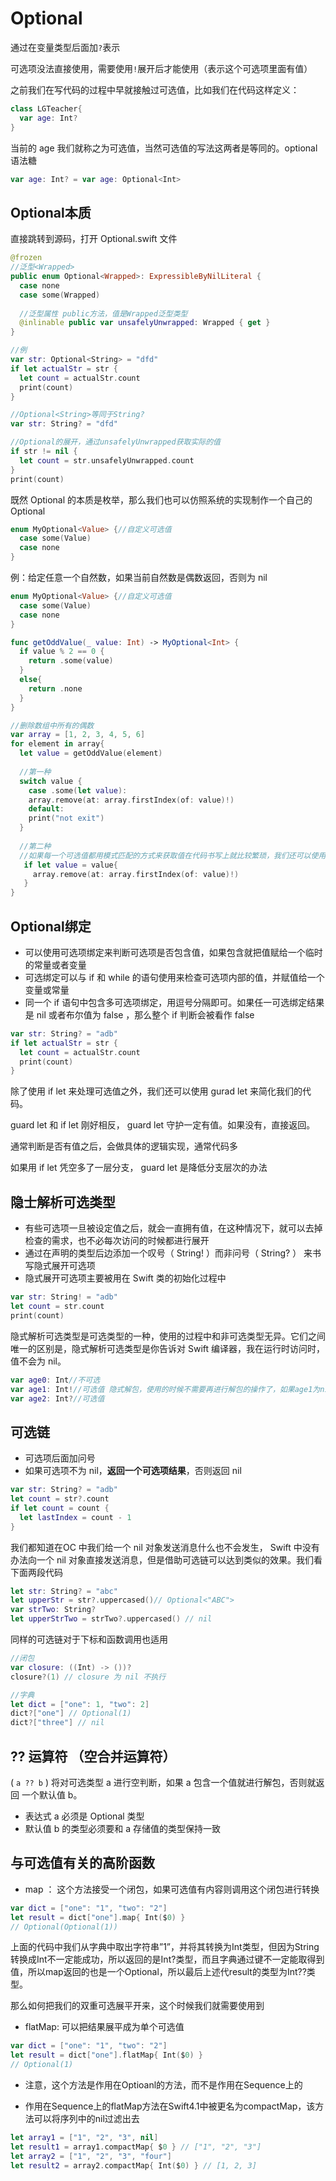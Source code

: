 # Optional 

通过在变量类型后面加`?`表示

可选项没法直接使用，需要使用`!`展开后才能使用（表示这个可选项里面有值）

之前我们在写代码的过程中早就接触过可选值，比如我们在代码这样定义： 

```swift
class LGTeacher{
  var age: Int? 
}
```

当前的 age 我们就称之为可选值，当然可选值的写法这两者是等同的。optional语法糖

```swift
var age: Int? = var age: Optional<Int>
```

## Optional本质

直接跳转到源码，打开 Optional.swift 文件 

```swift
@frozen
//泛型<Wrapped>
public enum Optional<Wrapped>: ExpressibleByNilLiteral {
  case none 
  case some(Wrapped)
  
  //泛型属性 public方法，值是Wrapped泛型类型
  @inlinable public var unsafelyUnwrapped: Wrapped { get }
}

//例
var str: Optional<String> = "dfd"
if let actualStr = str {
  let count = actualStr.count
  print(count)
}

//Optional<String>等同于String?
var str: String? = "dfd"

//Optional的展开，通过unsafelyUnwrapped获取实际的值
if str != nil {
  let count = str.unsafelyUnwrapped.count
}
print(count)
```

既然 Optional 的本质是枚举，那么我们也可以仿照系统的实现制作一个自己的 Optional 

```swift
enum MyOptional<Value> {//自定义可选值
  case some(Value)
  case none
}
```

例：给定任意一个自然数，如果当前自然数是偶数返回，否则为 nil

```swift
enum MyOptional<Value> {//自定义可选值
  case some(Value)
  case none
}

func getOddValue(_ value: Int) -> MyOptional<Int> {
  if value % 2 == 0 {
    return .some(value)
  }
  else{
    return .none
  }
}

//删除数组中所有的偶数
var array = [1, 2, 3, 4, 5, 6]
for element in array{
  let value = getOddValue(element)
  
  //第一种
  switch value {
    case .some(let value):
    array.remove(at: array.firstIndex(of: value)!)
    default:
    print("not exit")
  }
  
  //第二种
  //如果每一个可选值都用模式匹配的方式来获取值在代码书写上就比较繁琐，我们还可以使用 if let 的方式来进行可选值绑定 
   if let value = value{
     array.remove(at: array.firstIndex(of: value)!)
   }
}
```

## Optional绑定

- 可以使用可选项绑定来判断可选项是否包含值，如果包含就把值赋给一个临时的常量或者变量
- 可选绑定可以与 if 和 while 的语句使用来检查可选项内部的值，并赋值给一个变量或常量
- 同一个 if 语句中包含多可选项绑定，用逗号分隔即可。如果任一可选绑定结果是 nil 或者布尔值为 false ，那么整个 if 判断会被看作 false

```swift
var str: String? = "adb"
if let actualStr = str {
  let count = actualStr.count
  print(count)
}
```

除了使用 if let 来处理可选值之外，我们还可以使用 gurad let 来简化我们的代码。

guard let 和 if let 刚好相反， guard let 守护一定有值。如果没有，直接返回。 

通常判断是否有值之后，会做具体的逻辑实现，通常代码多 

如果用 if let 凭空多了一层分支， guard let 是降低分支层次的办法 

## 隐士解析可选类型

- 有些可选项一旦被设定值之后，就会一直拥有值，在这种情况下，就可以去掉检查的需求，也不必每次访问的时候都进行展开
- 通过在声明的类型后边添加一个叹号（ String! ）而非问号（ String? ） 来书写隐式展开可选项
- 隐式展开可选项主要被用在 Swift 类的初始化过程中

```swift
var str: String! = "adb"
let count = str.count
print(count)
```

隐式解析可选类型是可选类型的一种，使用的过程中和非可选类型无异。它们之间唯一的区别是，隐式解析可选类型是你告诉对 Swift 编译器，我在运行时访问时，值不会为 nil。 

```swift
var age0: Int//不可选
var age1: Int!//可选值 隐式解包，使用的时候不需要再进行解包的操作了，如果age1为nil了 则崩溃。
var age2: Int?//可选值
```

## 可选链 

- 可选项后面加问号
- 如果可选项不为 nil，**返回一个可选项结果**，否则返回 nil

```swift
var str: String? = "adb"
let count = str?.count
if let count = count {
  let lastIndex = count - 1
}
```

我们都知道在OC 中我们给一个 nil 对象发送消息什么也不会发生， Swift 中没有办法向一个 nil 对象直接发送消息，但是借助可选链可以达到类似的效果。我们看下面两段代码

```swift
let str: String? = "abc"
let upperStr = str?.uppercased()// Optional<"ABC">
var strTwo: String?
let upperStrTwo = strTwo?.uppercased() // nil
```

同样的可选链对于下标和函数调用也适用 

```swift
//闭包
var closure: ((Int) -> ())?
closure?(1) // closure 为 nil 不执行

//字典
let dict = ["one": 1, "two": 2]
dict?["one"] // Optional(1)
dict?["three"] // nil
```

## ?? 运算符 （空合并运算符） 

( `a ?? b` ) 将对可选类型 a 进行空判断，如果 a 包含一个值就进行解包，否则就返回 一个默认值 b。

- 表达式 a 必须是 Optional 类型 
- 默认值 b 的类型必须要和 a 存储值的类型保持一致 

## 与可选值有关的高阶函数 

- map ： 这个方法接受一个闭包，如果可选值有内容则调用这个闭包进行转换 

```swift
var dict = ["one": "1", "two": "2"]
let result = dict["one"].map{ Int($0) }
// Optional(Optional(1))
```

上面的代码中我们从字典中取出字符串”1”，并将其转换为Int类型，但因为String转换成Int不一定能成功，所以返回的是Int?类型，而且字典通过键不一定能取得到值，所以map返回的也是一个Optional，所以最后上述代result的类型为Int??类型。 

那么如何把我们的双重可选展平开来，这个时候我们就需要使用到 

- flatMap: 可以把结果展平成为单个可选值 

```swift
var dict = ["one": "1", "two": "2"]
let result = dict["one"].flatMap{ Int($0) }
// Optional(1)
```

- 注意，这个方法是作用在Optioanl的方法，而不是作用在Sequence上的 

- 作用在Sequence上的flatMap方法在Swift4.1中被更名为compactMap，该方法可以将序列中的nil过滤出去

```swift
let array1 = ["1", "2", "3", nil]
let result1 = array1.compactMap{ $0 } // ["1", "2", "3"]
let array2 = ["1", "2", "3", "four"]
let result2 = array2.compactMap{ Int($0) } // [1, 2, 3]
```

